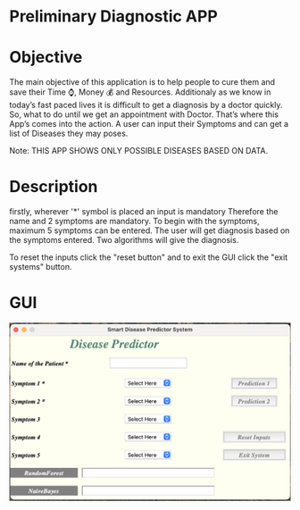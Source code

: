 # Preliminary Diagnostic APP

# Objective
The main objective of this application is to help people to cure them and save their Time ⌚, Money 💰 and Resources.
Additionaly as we know in today’s fast paced lives it is difficult to get a diagnosis by a doctor quickly. So, what to do until we get an appointment with Doctor. That’s where this App’s comes into the action. A user can input their Symptoms and can get a list of Diseases they may poses.


 Note: THIS APP SHOWS ONLY POSSIBLE DISEASES BASED ON DATA.
# Description

firstly, wherever '*' symbol is placed an input is mandatory
Therefore the name and 2 symptoms are mandatory.
To begin with the symptoms, maximum 5 symptoms can be entered.
The user will get diagnosis based on the symptoms entered.
Two algorithms will give the diagnosis.

To reset the inputs click the "reset button" and to exit the GUI click the "exit systems" button.

# GUI
![](https://github.com/Priyansh-0407/Disease-predictor/blob/main/GUI.png)
